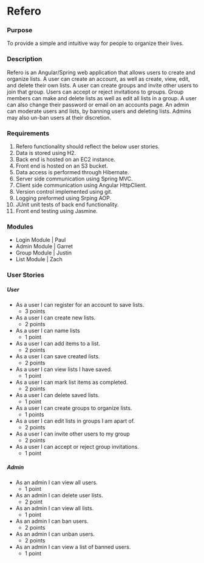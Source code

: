 # Refero

### Purpose
To provide a simple and intuitive way for people to organize their lives.

### Description
Refero is an Angular/Spring web application that allows users to create and organize lists. A user can create an account, as well as create, view, edit, and delete their own lists. A user can create groups and invite other users to join that group. Users can accept or reject invitations to groups. Group members can make and delete lists as well as edit all lists in a group. A user can also change their password or email on an accounts page. An admin can moderate users and lists, by banning users and deleting lists. Admins may also un-ban users at their discretion.

### Requirements
1. Refero functionality should reflect the below user stories.
2. Data is stored using H2.
3. Back end is hosted on an EC2 instance.
4. Front end is hosted on an S3 bucket.
5. Data access is performed through Hibernate.
6. Server side communication using Spring MVC.
7. Client side communication using Angular HttpClient.
8. Version control implemented using git.
9. Logging preformed using Srping AOP.
10. JUnit unit tests of back end functionality.
11. Front end testing using Jasmine.

### Modules
- Login Module | Paul
- Admin Module | Garret
- Group Module | Justin
- List Module | Zach

### User Stories
##### User
- As a user I can register for an account to save lists.
    + 3 points
- As a user I can create new lists.
    + 2 points
- As a user I can name lists
    + 1 point
- As a user I can add items to a list.
    + 2 points
- As a user I can save created lists.
    + 2 points
- As a user I can view lists I have saved.
   + 1 point
- As a user I can mark list items as completed.
    + 2 points
- As a user I can delete saved lists.
    + 1 point
- As a user I can create groups to organize lists.
    + 1 points
- As a user I can edit lists in groups I am apart of.
    + 2 points
- As a user I can invite other users to my group
    + 2 points
- As a user I can accept or reject group invitations.
    + 1 point
##### Admin
- As an admin I can view all users.
    + 1 point
- As an admin I can delete user lists.
   + 2 point
- As an admin I can view all lists.
    + 1 point
- As an admin I can ban users.
    + 2 points
- As an admin I can unban users.
   + 2 points
- As an admin I can view a list of banned users.
    + 1 point
